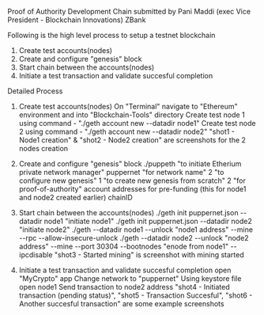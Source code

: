 Proof of Authority Development Chain
submitted by Pani Maddi (exec Vice President - Blockchain Innovations)
ZBank

Following is the high level process to setup a testnet blockchain
1) Create test accounts(nodes)
2) Create and configure "genesis" block
3) Start chain between the accounts(nodes)
4) Initiate a test transaction and validate succesful completion

Detailed Process
1) Create test accounts(nodes)
On "Terminal" navigate to "Ethereum" environment and into "Blockchain-Tools" directory
Create test node 1 using command - "./geth account new --datadir node1"
Create test node 2 using command - "./geth account new --datadir node2" 
"shot1 - Node1 creation" & "shot2 - Node2 creation" are screenshots for the 2 nodes creation

2) Create and configure "genesis" block
./puppeth "to initiate Etherium private network manager"
puppernet "for network name"
2 "to configure new genesis"
1 "to create new genesis from scratch" 
2 "for proof-of-authority"
account addresses for pre-funding (this for node1 and node2 created earlier)
chainID

3) Start chain between the accounts(nodes)
./geth init puppernet.json --datadir node1 "initiate node1"
./geth init puppernet.json --datadir node2 "initiate node2"
./geth --datadir node1 --unlock "node1 address" --mine --rpc --allow-insecure-unlock
./geth --datadir node2 --unlock "node2 address" --mine --port 30304 --bootnodes "enode from node1" --ipcdisable
"shot3 - Started mining" is screenshot with mining started

4) Initiate a test transaction and validate succesful completion
open "MyCrypto" app
Change network to "puppernet"
Using keystore file open node1
Send transaction to node2 address
"shot4 - Initiated transaction (pending status)", "shot5 - Transaction Succesful", "shot6 - Another succesful transaction" are some example screenshots
